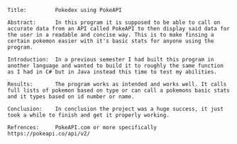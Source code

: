 
	Title:         Pokedex using PokeAPI
	
	Abstract:      In this program it is supposed to be able to call on accurate data from an API called PokeAPI to then display said data for the user in a readable and concise way. This is to make finsing a certain pokemon easier with it's basic stats for anyone using the program. 
	
	Introduction:  In a previous semester I had built this program in another language and wanted to build it to roughly the same function as I had in C# but in Java instead this time to test my abilities.
	
	Results:       The program works as intended and works well. It calls full lists of pokemon based on type or can call a pokemons basic stats and it types based on id number or name.
	
	Conclusion:    In conclusion the project was a huge success, it just took a while to finish and get it properly working.
	
	Refrences:     PokeAPI.com or more specifically https://pokeapi.co/api/v2/